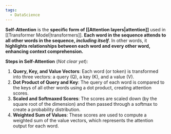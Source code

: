 ```yaml
---
tags:
  - DataScience
---
```

**Self-Attention** is the **specific form of [[Attention layers|attention]]** used in [[Transformer Model|transformers]]. **Each word in the sequence attends to all other words in the sequence, *including itself***. In other words, it **highlights relationships between each word and every other word, enhancing context comprehension.**

**Steps in Self-Attention** (*Not clear yet*): 
1. **Query, Key, and Value Vectors**: Each word (or token) is transformed into three vectors: a query (Q), a key (K), and a value (V).
2. **Dot Product of Query and Key**: The query of each word is compared to the keys of all other words using a dot product, creating attention scores.
3. **Scaled and Softmaxed Scores**: The scores are scaled down (by the square root of the dimension) and then passed through a softmax to create a probability distribution.
4. **Weighted Sum of Values**: These scores are used to compute a weighted sum of the value vectors, which represents the attention output for each word.